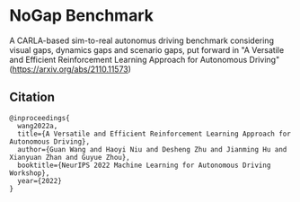 # NoGap Benchmark
A CARLA-based sim-to-real autonomus driving benchmark considering visual gaps, dynamics gaps and scenario gaps, put forward in "A Versatile and Efficient Reinforcement Learning Approach for Autonomous Driving" (https://arxiv.org/abs/2110.11573)

## Citation
```
@inproceedings{
  wang2022a,
  title={A Versatile and Efficient Reinforcement Learning Approach for Autonomous Driving},
  author={Guan Wang and Haoyi Niu and Desheng Zhu and Jianming Hu and Xianyuan Zhan and Guyue Zhou},
  booktitle={NeurIPS 2022 Machine Learning for Autonomous Driving Workshop},
  year={2022}
}
```
